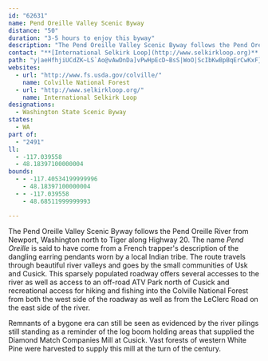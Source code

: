 ```yaml
---
id: "62631"
name: Pend Oreille Valley Scenic Byway
distance: "50"
duration: "3-5 hours to enjoy this byway"
description: "The Pend Oreille Valley Scenic Byway follows the Pend Oreille River from Newport, Washington north to Tiger along Highway 20. The route travels through beautiful river valleys and goes by the small communities of Usk and Cusick."
contact: "**[International Selkirk Loop](http://www.selkirkloop.org)**  \n 888-823-2626  \n 208-267-0822  \n [Send E-mail](mailto:selkirkloop@verizon.net )  \n\n"
path: "y|aeHfhjiUCdZK~LS`Ao@vAwDnDa]vPwHpEcD~BsS|WoO|ScIbKwBpBqErCwKxF}EfByATaAA{ASiEyAmCGy@LyA`AyA~A}C`IcBzByDrCgDvCyEfEsB~BiCnEiAjCmA`Ey@rDi@pDoAjMsBx]iGvn@eG`k@mJtbAwAdNsCpZs@tBiR`vB}KzkAwHru@{Ip_AOxDEhHnAxa@J`RpAz_@ZdMsC`lA_@zJgAl_@QxMU`JyAvX}@lIyB|OcAlFiCxKsBzHeCbIkG`PqB~D{ChHyNtVsNvPyDrDiC~AwCdCiKpLiNrNiU~TmCbDeN|MeOhP{[h\\{NbN{YpQyO~I}]~SarCfaBmTpMiH~D}T|M{vCtdByCxAmCr@oC^{FRgY?exBf@gmAP_DRmA\\iw@t_@iHdD_IdEcW|LcExAgALmCJsDY{AYuJsDoBk@cBOsCLkHx@g\\lCmBMiC_@mT{EsF[oDHmAPmE`AqElBgC`BuCjCcAlAcIxKkBzB{B`B{CbAoERiDy@cCgAeKeHcAg@oAYiBYaENk`@dRwKnEcKxEiHrCoMfEiC`@cBKiAUmAq@uDaD}AaAs@We@EsSJ_@JiAz@sGrIw@x@oCjBgA^yV`FmJfA}C?mEQmEu@yC}@}w@cY_Ag@w@mAkBgGuFuS[{BMcBEoEKgAm@yEoAsFmBeGeAiEc@qCeA}KOeFGoFRyOCsAOcCkA{Hy@sDgGaRu@gDs@aEg@sGuBo^_A}LcBsLcC}LkFcR[kAeA_CcAeBy@gA}AsAkb@_\\gC}AiAc@sBi@e@G_\\mAkQe@iBLsFxBcARo@?mAQyC{@iBJy@Zo@j@i@x@gDfG_BjBoP|O}D`DoAr@sBv@uFx@{MxDyAl@}BlAiA|@}CtDeRvYeClEy@lBy^~dAiClNm@`C{@pCaBnDuBlC}A|AeSnRyCfBmCt@cCTwBIoAScCy@oPoJ}B_A_Cg@iCIyCRcCp@wShJeBjAgBdBmCrDiBfEcCpCaGdV{Rdu@w@jDaAtF}Cb\\mGzf@wBrRi@nDs@dDeAtDgCjG{ArCgZ~e@y@`Bs@fC{@jBaA`AkIpCiExDk@Zy@LcAA{JyBmAFq@n@gB|DsDdFmDxCk@LcAGsA]oQwHmCy@cC_@e]q@eBWkK{C}@E_EBq]zBk^nCgCh@gCtAi}@lv@kDzAsDfAqc@bGsAZaE~A_ElC}Ar@oCd@mAJwD]_FgAwG{@aFBwBVaOrDkeBh[eFfA{Af@iCdBcxAtnAo_Ahy@_EfDgJ~G{InFgK|EssA`f@uAj@u@l@"
websites:
  - url: "http://www.fs.usda.gov/colville/"
    name: Colville National Forest
  - url: "http://www.selkirkloop.org/"
    name: International Selkirk Loop
designations:
  - Washington State Scenic Byway
states:
  - WA
part of:
  - "2491"
ll:
  - -117.039558
  - 48.18397100000004
bounds:
  - - -117.40534199999996
    - 48.18397100000004
  - - -117.039558
    - 48.68511999999993

---
```


<p>The Pend Oreille Valley Scenic Byway follows the Pend Oreille
River from Newport, Washington north to Tiger along Highway 20. The
name <dfn>Pend Oreille</dfn> is said to have come from a French
trapper's description of the dangling earring pendants worn by a
local Indian tribe. The route travels through beautiful river
valleys and goes by the small communities of Usk and Cusick. This
sparsely populated roadway offers several accesses to the river as
well as access to an off-road ATV Park north of Cusick and
recreational access for hiking and fishing into the Colville
National Forest from both the west side of the roadway as well as
from the LeClerc Road on the east side of the river.</p>
<p>Remnants of a bygone era can still be seen as evidenced by the
river pilings still standing as a reminder of the log boom holding
areas that supplied the Diamond Match Companies Mill at Cusick.
Vast forests of western White Pine were harvested to supply this
mill at the turn of the century.</p>
